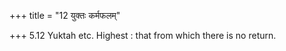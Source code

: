 +++
title = "12 युक्तः कर्मफलम्"

+++
5.12 Yuktah etc. Highest : that from which there is no return.
